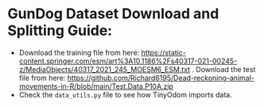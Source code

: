 # GunDog Dataset Download and Splitting Guide:

- Download the training file from here: https://static-content.springer.com/esm/art%3A10.1186%2Fs40317-021-00245-z/MediaObjects/40317_2021_245_MOESM6_ESM.txt . Download the test file from here: https://github.com/Richard6195/Dead-reckoning-animal-movements-in-R/blob/main/Test.Data.P10A.zip 
- Check the ```data_utils.py``` file to see how TinyOdom imports data.
